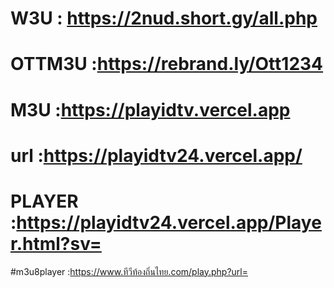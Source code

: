 # W3U : https://2nud.short.gy/all.php

# OTTM3U :https://rebrand.ly/Ott1234

# M3U :https://playidtv.vercel.app

# url :https://playidtv24.vercel.app/

# PLAYER :https://playidtv24.vercel.app/Player.html?sv=

#m3u8player :https://www.ทีวีท้องถิ่นไทย.com/play.php?url=
